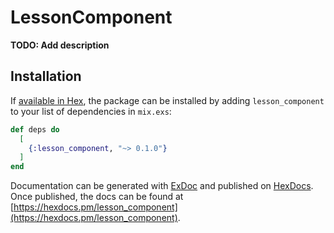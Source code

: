 # LessonComponent

**TODO: Add description**

## Installation

If [available in Hex](https://hex.pm/docs/publish), the package can be installed
by adding `lesson_component` to your list of dependencies in `mix.exs`:

```elixir
def deps do
  [
    {:lesson_component, "~> 0.1.0"}
  ]
end
```

Documentation can be generated with [ExDoc](https://github.com/elixir-lang/ex_doc)
and published on [HexDocs](https://hexdocs.pm). Once published, the docs can
be found at [https://hexdocs.pm/lesson_component](https://hexdocs.pm/lesson_component).

